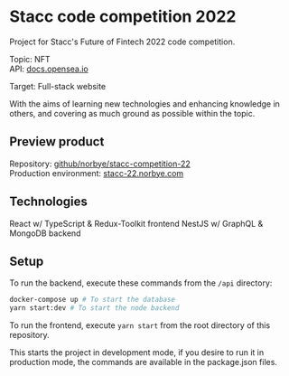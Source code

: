 # Stacc code competition 2022

Project for Stacc's Future of Fintech 2022 code competition.

Topic: NFT  
API: [docs.opensea.io](https://docs.opensea.io/reference/getting-assets)

Target: Full-stack website

With the aims of learning new technologies and enhancing knowledge in others, and covering as much ground as possible within the topic.

## Preview product

Repository: [github/norbye/stacc-competition-22](https://github.com/norbye/stacc-competition-22)  
Production environment: [stacc-22.norbye.com](https://stacc-22.norbye.com)

## Technologies

React w/ TypeScript & Redux-Toolkit frontend
NestJS w/ GraphQL & MongoDB backend

## Setup

To run the backend, execute these commands from the `/api` directory:

```sh
docker-compose up # To start the database
yarn start:dev # To start the node backend
```

To run the frontend, execute `yarn start` from the root directory of this repository.

This starts the project in development mode, if you desire to run it in production mode, the commands are available in the package.json files.

